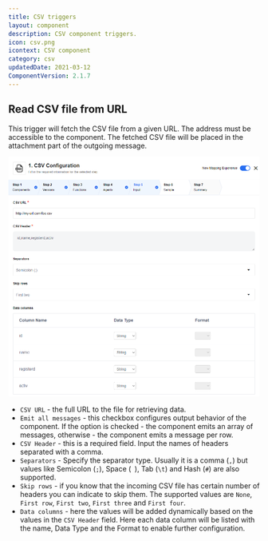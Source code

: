 ```yaml
---
title: CSV triggers
layout: component
description: CSV component triggers.
icon: csv.png
icontext: CSV component
category: csv
updatedDate: 2021-03-12
ComponentVersion: 2.1.7
---
```


## Read CSV file from URL

This trigger will fetch the CSV file from a given URL. The address must be accessible
to the component. The fetched CSV file will be placed in the attachment part of the
outgoing message.

![Read CVS file from URL](img/read-CVS-file-from-URL.png)

*   `CSV URL` - the full URL to the file for retrieving data.
*   `Emit all messages` - this checkbox configures output behavior of the component. If the option is checked - the component emits an array of messages, otherwise - the component emits a message per row.
*   `CSV Header` - this is a required field. Input the names of headers separated with a comma.
*   `Separators` - Specify the separator type. Usually it is a comma (`,`) but values like Semicolon (`;`), Space (` `), Tab (`\t`) and Hash (`#`) are also supported.
*   `Skip rows` - if you know that the incoming CSV file has certain number of headers you can indicate to skip them. The supported values are `None`, `First row`, `First two`, `First three` and `First four`.
*   `Data columns` - here the values will be added dynamically based on the values in the `CSV Header` field. Here each data column will be listed with the name, Data Type and the Format to enable further configuration.
